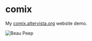 # comix
My [comix.altervista.org](http://comix.altervista.org/) website demo.

![Beau Peep](http://www.omgbeaupeep.com/comics/mangas/Beau%20Peep/001%20-%20Beau%20Peep%20Book%201/Beau-Peep-Book-1-Page-001.jpg)
